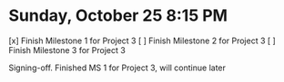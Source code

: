 # Sunday, October 25 8:15 PM
[x] Finish Milestone 1 for Project 3
[ ] Finish Milestone 2 for Project 3
[ ] Finish Milestone 3 for Project 3

Signing-off. Finished MS 1 for Project 3, will continue later